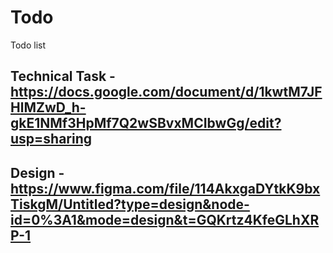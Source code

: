 # Todo
Todo list

## Technical Task - https://docs.google.com/document/d/1kwtM7JFHlMZwD_h-gkE1NMf3HpMf7Q2wSBvxMCIbwGg/edit?usp=sharing

## Design - https://www.figma.com/file/114AkxgaDYtkK9bxTiskgM/Untitled?type=design&node-id=0%3A1&mode=design&t=GQKrtz4KfeGLhXRP-1
